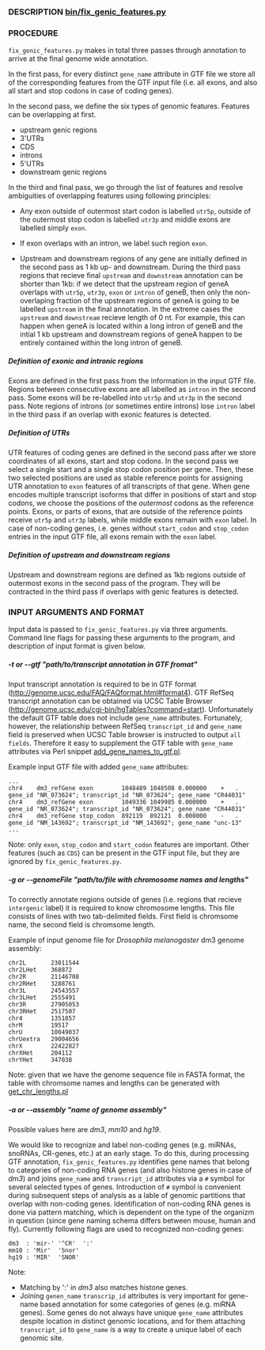 ### DESCRIPTION [bin/fix_genic_features.py](https://github.com/getopt/EXPRESSION_BY_FEATURE/blob/master/bin/fix_genic_features.py)

### PROCEDURE

`fix_genic_features.py` makes in total three passes through annotation to
arrive at the final genome wide annotation.

In the first pass, for every distinct `gene_name` attribute in GTF file we
store all of the corresponding features from the GTF input file (i.e. all
exons, and also all start and stop codons in case of coding genes).

In the second pass, we define the six types of genomic features. Features can
be overlapping at first.

 - upstream genic regions
 - 3'UTRs
 - CDS
 - introns
 - 5'UTRs
 - downstream genic regions

In the third and final pass, we go through the list of features and resolve
ambiguities of overlapping features using following principles:

- Any exon outside of outermost start codon is labelled `utr5p`, outside of the
  outermost stop codon is labelled `utr3p` and middle exons are labelled simply
  `exon`.

- If exon overlaps with an intron, we label such region `exon`.

- Upstream and downstream regions of any gene are initially defined in the
  second pass as 1 kb up- and downstream. During the third pass regions that
  recieve final `upstream` and `downstream` annotation can be shorter than 1kb:
  if we detect that the upstream region of geneA overlaps with `utr5p`,
  `utr3p`, `exon` or `intron` of geneB, then only the non-overlaping fraction
  of the upstream regions of geneA is going to be labelled `upstream` in the
  final annotation. In the extreme cases the `upstream` and `downstream`
  recieve length of 0 nt. For example, this can happen when geneA is located
  within a long intron of geneB and the intial 1 kb upstream and downstream
  regions of geneA happen to be entirely contained within the long intron of
  geneB.


##### Definition of exonic and intronic regions

Exons are defined in the first pass from the information in the input GTF file.
Regions between consecutive exons are all labelled as `intron` in the second
pass. Some exons will be re-labelled into `utr5p` and `utr3p` in the second
pass. Note regions of introns (or sometimes entire introns) lose `intron` label
in the third pass if an overlap with exonic features is detected.

##### Definition of UTRs

UTR features of coding genes are defined in the second pass after we store
coordinates of all exons, start and stop codons. In the second pass we select a
single start and a single stop codon position per gene. Then, these two
selected positions are used as stable reference points for assigning UTR
annotation to `exon` features of all transcripts of that gene.  When gene
encodes multiple transcript isoforms that differ in positions of start and stop
codons, we choose the positions of the *outermost* codons as the reference
points. Exons, or parts of exons, that are outside of the reference points
receive `utr5p` and `utr3p` labels, while middle exons remain with `exon`
label. In case of non-coding genes, i.e. genes without `start_codon` and
`stop_codon` entries in the input GTF file, all exons remain with the `exon`
label.

##### Definition of upstream and downstream regions

Upstream and downstream regions are defined as 1kb regions outside of outermost
exons in the second pass of the program. They will be contracted in the third
pass if overlaps with genic features is detected.

### INPUT ARGUMENTS AND FORMAT 

Input data is passed to `fix_genic_features.py` via three arguments.  Command
line flags for passing these arguments to the program, and description of input
format is given below.

##### -t or --gtf "path/to/transcript annotation in GTF fromat"

Input transcript annotation is required to be in GTF format
(http://genome.ucsc.edu/FAQ/FAQformat.html#format4). GTF RefSeq transcript
annotation can be obtained via UCSC Table Browser
(http://genome.ucsc.edu/cgi-bin/hgTables?command=start). Unfortunately the
default GTF table does not include `gene_name` attributes. Fortunately,
however, the relationship between RefSeq `transcript_id` and `gene_name` field
is preserved when UCSC Table browser is instructed to output `all fields`.
Therefore it easy to supplement the GTF table with `gene_name` attributes via
Perl snippet
[add_gene_names_to_gtf.pl](https://github.com/getopt/EXPRESSION_BY_FEATURE/blob/master/bin/add_gene_names_to_gtf.pl). 

Example input GTF file with added `gene_name` attributes:

```
...
chr4    dm3_refGene exon        1048489 1048508 0.000000    +   .   gene_id "NR_073624"; transcript_id "NR_073624"; gene_name "CR44031" 
chr4    dm3_refGene exon        1049336 1049985 0.000000    +   .   gene_id "NR_073624"; transcript_id "NR_073624"; gene_name "CR44031" 
chr4    dm3_refGene stop_codon  892119  892121  0.000000    -   .   gene_id "NM_143692"; transcript_id "NM_143692"; gene_name "unc-13" 
...
```

Note: only `exon`, `stop_codon` and `start_codon` features are important. Other
features (such as `CDS`) can be present in the GTF input file, but they are
ignored by `fix_genic_features.py`.

##### -g or --genomeFile "path/to/file with chromosome names and lengths"

To correctly annotate regions outside of genes (i.e. regions that recieve
`intergenic` label) it is required to know chromosome lengths. This file 
consists of lines with two tab-delimited fields. First field is chromsome
name, the second field is chromsome length. 

Example of input genome file for *Drosophila melanogaster* dm3 genome assembly:

```
chr2L       23011544
chr2LHet    368872
chr2R       21146708
chr2RHet    3288761
chr3L       24543557
chr3LHet    2555491
chr3R       27905053
chr3RHet    2517507
chr4        1351857
chrM        19517
chrU        10049037
chrUextra   29004656
chrX        22422827
chrXHet     204112
chrYHet     347038
```
Note: given that we have the genome sequence file in FASTA format, the table
with chromsome names and lengths can be generated with
[get_chr_lengths.pl](https://github.com/getopt/FASTA_TOOLS/blob/master/get_chr_lengths.pl)


##### -a or --assembly "name of genome assembly"

Possible values here are *dm3*, *mm10* and *hg19*. 

We would like to recognize and label non-coding genes (e.g. miRNAs, snoRNAs,
CR-genes, etc.) at an early stage. To do this, during processing GTF
annotation, `fix_genic_features.py` identifies gene names that belong to
categories of non-coding RNA genes (and also histone genes in case of *dm3*)
and joins `gene_name` and `transcript_id` attributes via a `#` symbol for
several selected types of genes. Introduction of `#` symbol is convenient
during subsequent steps of analysis as a lable of genomic partitions that
overlap with non-coding genes. Identification of non-coding RNA genes is done
via pattern matching, which is dependent on the type of the organizm in
question (since gene naming schema differs between mouse, human and fly).
Currently following flags are used to recognized non-coding genes:

```
dm3  : 'mir-' '^CR'  ':' 
mm10 : 'Mir'  'Snor'
hg19 : 'MIR'  'SNOR'
```

Note:
- Matching by ':' in *dm3* also matches histone genes.
- Joining `genen_name` `transcrip_id` attributes is very important for
  gene-name based annotation for some categories of genes (e.g. miRNA genes).
  Some genes do not always have unique `gene_name` attributes despite location
  in distinct genomic locations, and for them attaching `transcript_id` to
  `gene_name` is a way to create a unique label of each genomic site.

